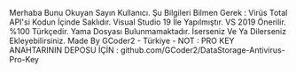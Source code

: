 Merhaba Bunu Okuyan Sayın Kullanıcı. Şu Bilgileri Bilmen Gerek :
Virüs Total API'si Kodun İçinde Saklıdır.
Visual Studio 19 İle Yapılmıştır. VS 2019 Önerilir.
%100 Türkçedir. Yama Dosyası Bulunmamaktadır. İserseniz Ve Ya Dilerseniz Ekleyebilirsiniz.
Made By GCoder2 - Türkiye -
NOT : PRO KEY ANAHTARININ DEPOSU İÇİN : github.com/GCoder2/DataStorage-Antivirus-Pro-Key

